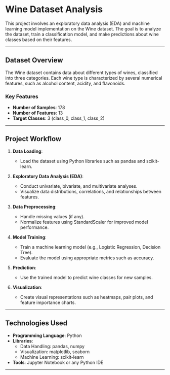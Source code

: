 # Wine Dataset Analysis

This project involves an exploratory data analysis (EDA) and machine learning model implementation on the Wine dataset. The goal is to analyze the dataset, train a classification model, and make predictions about wine classes based on their features.

---

## Dataset Overview

The Wine dataset contains data about different types of wines, classified into three categories. Each wine type is characterized by several numerical features, such as alcohol content, acidity, and flavonoids.

### Key Features

- **Number of Samples**: 178
- **Number of Features**: 13
- **Target Classes**: 3 (class_0, class_1, class_2)

---

## Project Workflow

1. **Data Loading**:
   - Load the dataset using Python libraries such as pandas and scikit-learn.

2. **Exploratory Data Analysis (EDA)**:
   - Conduct univariate, bivariate, and multivariate analyses.
   - Visualize data distributions, correlations, and relationships between features.

3. **Data Preprocessing**:
   - Handle missing values (if any).
   - Normalize features using StandardScaler for improved model performance.

4. **Model Training**:
   - Train a machine learning model (e.g., Logistic Regression, Decision Tree).
   - Evaluate the model using appropriate metrics such as accuracy.

5. **Prediction**:
   - Use the trained model to predict wine classes for new samples.

6. **Visualization**:
   - Create visual representations such as heatmaps, pair plots, and feature importance charts.

---

## Technologies Used

- **Programming Language**: Python
- **Libraries**:
  - Data Handling: pandas, numpy
  - Visualization: matplotlib, seaborn
  - Machine Learning: scikit-learn
- **Tools**: Jupyter Notebook or any Python IDE

---

